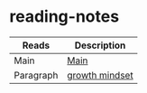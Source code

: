 # reading-notes

| Reads      | Description |
| -----------| ----------- |
| Main       |[Main](https://shahedmesleh.github.io/reading-notes/)      |
| Paragraph  |[growth mindset](https://shahedmesleh.github.io/reading-notes/growth-mindset)        |